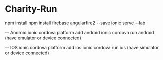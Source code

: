 # Charity-Run

npm install
npm install firebase angularfire2 --save
ionic serve --lab

-- Android
ionic cordova platform add android
ionic cordova run android (have emulator or device connected)

-- IOS
ionic cordova platform add ios
ionic cordova run ios (have simulator or device connected)

